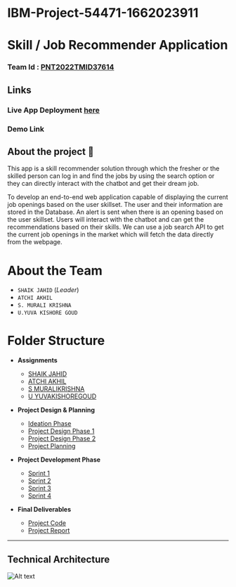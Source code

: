 # IBM-Project-54471-1662023911
# **Skill / Job Recommender Application**

### Team Id : [PNT2022TMID37614](#)

## Links

### Live App Deployment [here](http://169.51.207.195:32478)

### Demo Link 

## About the project 🚀

This app is a skill recommender solution through which the fresher or the skilled person can log in and find the jobs by using the search option or they can directly interact with the chatbot and get their dream job.

To develop an end-to-end web application capable of displaying the current job openings based on the user skillset. The user and their information are stored in the Database. An alert is sent when there is an opening based on the user skillset. Users will interact with the chatbot and can get the recommendations based on their skills. We can use a job search API to get the current job openings in the market which will fetch the data directly from the webpage.

# About the Team

- `SHAIK JAHID` (_Leader_)
- `ATCHI AKHIL`
- `S. MURALI KRISHNA`
- `U.YUVA KISHORE GOUD`

# Folder Structure

- **Assignments**

  - [SHAIK JAHID](<Assignments/SHAIK%20JAHID(team%20leader)>)
  - [ATCHI AKHIL](Assignments/ATCHI%20AKHIL/)
  - [S MURALIKRISHNA](Assignments/S%20MURALIKRISHNA/)
  - [U YUVAKISHOREGOUD](Assignments/U%20YUVAKISHOREGOUD/)

- **Project Design & Planning**
  - [Ideation Phase](Project%20Design%20%26%20Planning/Ideation%20Phase/)
  - [Project Design Phase 1](Project%20Design%20%26%20Planning/Project%20Design%20Phase%201/)
  - [Project Design Phase 2](Project%20Design%20%26%20Planning/Project%20Design%20Phase%202/)
  - [Project Planning](Project%20Design%20%26%20Planning/Project%20Planning/)
- **Project Development Phase**

  - [Sprint 1](Project%20Development%20Phase/Sprint1/)
  - [Sprint 2](Project%20Development%20Phase/Sprint2/)
  - [Sprint 3](Project%20Development%20Phase/Sprint3/)
  - [Sprint 4](Project%20Development%20Phase/Sprint4/)

- **Final Deliverables**
  - [Project Code](Final%20Deliverables/Project%20Code/)
  - [Project Report](Final%20Deliverables/Project_Report.pdf)

---

## Technical Architecture

![Alt text](https://lh3.googleusercontent.com/1OWTBsvpOXh0YVOalvRAGG8uDOBJea7NpyXg5hSSHb61IRRFHTY8txceIQfcIsc9b9coajOEraPoPIAVr5SOr0WFF0iQKVHnHOXk-wAn6XwNjuZFSsdGwreGV7Y10Q)

